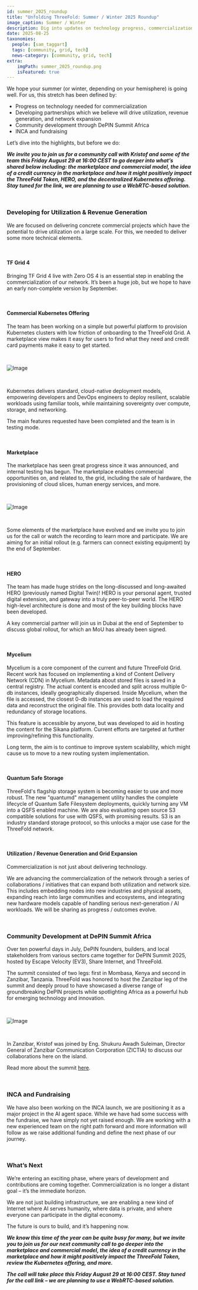 ```yaml
---
id: summer_2025_roundup
title: "Unfolding ThreeFold: Summer / Winter 2025 Roundup"
image_caption: Summer / Winter
description: Dig into updates on technology progress, commercialization strategy, community development, and the rest of the key happenings from the summer/winter.
date: 2025-08-25
taxonomies:
  people: [sam_taggart]
  tags: [community, grid, tech]
  news-category: [community, grid, tech]
extra:
    imgPath: summer_2025_roundup.png
    isFeatured: true
---
```


We hope your summer (or winter, depending on your hemisphere) is going well. For us, this stretch has been defined by:

- Progress on technology needed for commercialization
- Developing partnerships which we believe will drive utilization, revenue generation, and network expansion
- Community development through DePIN Summit Africa
- INCA and fundraising

Let’s dive into the highlights, but before we do:

***We invite you to join us for a community call with Kristof and some of the team this Friday August 29 at 16:00 CEST to go deeper into what’s shared below including: the marketplace and commercial model, the idea of a credit currency in the marketplace and how it might positively impact the ThreeFold Token, HERO, and the decentralized Kubernetes offering. Stay tuned for the link, we are planning to use a WebRTC-based solution.***

<br/>

### **Developing for Utilization & Revenue Generation**

We are focused on delivering concrete commercial projects which have the potential to drive utilization on a large scale. For this, we needed to deliver some more technical elements.

<br/>

#### TF Grid 4

Bringing TF Grid 4 live with Zero OS 4 is an essential step in enabling the commercialization of our network. It’s been a huge job, but we hope to have an early non-complete version by September.

<br/>

#### Commercial Kubernetes Offering

The team has been working on a simple but powerful platform to provision Kubernetes clusters with low friction of onboarding to the ThreeFold Grid. A marketplace view makes it easy for users to find what they need and credit card payments make it easy to get started.

<br/>

![Image](img/kubernetes_end_aug.jpeg#mx-auto)

<br/>

Kubernetes delivers standard, cloud-native deployment models, empowering developers and DevOps engineers to deploy resilient, scalable workloads using familiar tools, while maintaining sovereignty over compute, storage, and networking.

The main features requested have been completed and the team is in testing mode.

<br/>

#### Marketplace

The marketplace has seen great progress since it was announced, and internal testing has begun. The marketplace enables commercial opportunities on, and related to, the grid, including the sale of hardware, the provisioning of cloud slices, human energy services, and more.

<br/>

![Image](img/marketplace_end_aug.png#mx-auto)

<br/>

Some elements of the marketplace have evolved and we invite you to join us for the call or watch the recording to learn more and participate. We are aiming for an initial rollout (e.g. farmers can connect existing equipment) by the end of September.

<br/>

#### HERO

The team has made huge strides on the long-discussed and long-awaited HERO (previously named Digital Twin)! HERO is your personal agent, trusted digital extension, and gateway into a truly peer-to-peer world. The HERO high-level architecture is done and most of the key building blocks have been developed.

A key commercial partner will join us in Dubai at the end of September to discuss global rollout, for which an MoU has already been signed.

<br/>

#### Mycelium

Mycelium is a core component of the current and future ThreeFold Grid. Recent work has focused on implementing a kind of Content Delivery Network (CDN) in Mycelium. Metadata about stored files is saved in a central registry. The actual content is encoded and split across multiple 0-db instances, ideally geographically dispersed. Inside Mycelium, when the file is accessed, the closest 0-db instances are used to load the required data and reconstruct the original file. This provides both data locality and redundancy of storage locations.

This feature is accessible by anyone, but was developed to aid in hosting the content for the Sikana platform. Current efforts are targeted at further improving/refining this functionality.

Long term, the aim is to continue to improve system scalability, which might cause us to move to a new routing system implementation.

<br/>

#### Quantum Safe Storage

ThreeFold's flagship storage system is becoming easier to use and more robust. The new "quantumd" management utility handles the complete lifecycle of Quantum Safe Filesystem deployments, quickly turning any VM into a QSFS enabled machine. We are also evaluating open source S3 compatible solutions for use with QSFS, with promising results. S3 is an industry standard storage protocol, so this unlocks a major use case for the ThreeFold network.

<br/>

#### Utilization / Revenue Generation and Grid Expansion

Commercialization is not just about delivering technology.

We are advancing the commercialization of the network through a series of collaborations / initiatives that can expand both utilization and network size. This includes embedding nodes into new industries and physical assets, expanding reach into large communities and ecosystems, and integrating new hardware models capable of handling serious next-generation / AI workloads. We will be sharing as progress / outcomes evolve.

<br/>

### **Community Development at DePIN Summit Africa**

Over ten powerful days in July, DePIN founders, builders, and local stakeholders from various sectors came together for DePIN Summit 2025, hosted by Escape Velocity (EV3), Share Internet, and ThreeFold.

The summit consisted of two legs: first in Mombasa, Kenya and second in Zanzibar, Tanzania. ThreeFold was honored to host the Zanzibar leg of the summit and deeply proud to have showcased a diverse range of groundbreaking DePIN projects while spotlighting Africa as a powerful hub for emerging technology and innovation.

<br/>

![Image](img/znzcollab.jpg#mx-auto)

<br/>

In Zanzibar, Kristof was joined by Eng. Shukuru Awadh Suleiman, Director General of Zanzibar Communication Corporation (ZICTIA) to discuss our collaborations here on the island.

Read more about the summit [here](https://www.threefold.io/blog/depin-summit-recap/).

<br>

### **INCA and Fundraising**

We have also been working on the INCA launch, we are positioning it as a major project in the AI agent space. While we have had some success with the fundraise, we have simply not yet raised enough. We are working with a new experienced team on the right path forward and more information will follow as we raise additional funding and define the next phase of our journey.

<br/>

### **What’s Next**

We’re entering an exciting phase, where years of development and contributions are coming together. Commercialization is no longer a distant goal – it’s the immediate horizon.

We are not just building infrastructure, we are enabling a new kind of Internet where AI serves humanity, where data is private, and where everyone can participate in the digital economy.

The future is ours to build, and it’s happening now.

***We know this time of the year can be quite busy for many, but we invite you to join us for our next community call to go deeper into the marketplace and commercial model, the idea of a credit currency in the marketplace and how it might positively impact the ThreeFold Token, review the Kubernetes offering, and more.***

***The call will take place this Friday August 29 at 16:00 CEST. Stay tuned for the call link – we are planning to use a WebRTC-based solution.***
